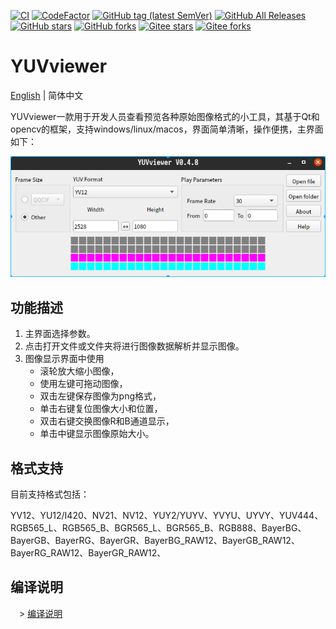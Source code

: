 [![CI](https://github.com/QQxiaoming/YUVviewer/actions/workflows/ci.yml/badge.svg?branch=main)](https://github.com/QQxiaoming/YUVviewer/actions/workflows/ci.yml)
[![CodeFactor](https://www.codefactor.io/repository/github/qqxiaoming/yuvviewer/badge)](https://www.codefactor.io/repository/github/qqxiaoming/yuvviewer)
[![GitHub tag (latest SemVer)](https://img.shields.io/github/tag/QQxiaoming/YUVviewer.svg)](https://github.com/QQxiaoming/YUVviewer/releases)
[![GitHub All Releases](https://img.shields.io/github/downloads/QQxiaoming/YUVviewer/total.svg)](https://github.com/QQxiaoming/YUVviewer/releases)
[![GitHub stars](https://img.shields.io/github/stars/QQxiaoming/YUVviewer.svg)](https://github.com/QQxiaoming/YUVviewer)
[![GitHub forks](https://img.shields.io/github/forks/QQxiaoming/YUVviewer.svg)](https://github.com/QQxiaoming/YUVviewer)
[![Gitee stars](https://gitee.com/QQxiaoming/YUVviewer/badge/star.svg?theme=dark)](https://gitee.com/QQxiaoming/YUVviewer)
[![Gitee forks](https://gitee.com/QQxiaoming/YUVviewer/badge/fork.svg?theme=dark)](https://gitee.com/QQxiaoming/YUVviewer)

# YUVviewer

[English](./README.md) | 简体中文

YUVviewer一款用于开发人员查看预览各种原始图像格式的小工具，其基于Qt和opencv的框架，支持windows/linux/macos，界面简单清晰，操作便携，主界面如下：

![img0](./img/docimg0.png)

## 功能描述

1. 主界面选择参数。
2. 点击打开文件或文件夹将进行图像数据解析并显示图像。
3. 图像显示界面中使用
    - 滚轮放大缩小图像，
    - 使用左键可拖动图像，
    - 双击左键保存图像为png格式，
    - 单击右键复位图像大小和位置，
    - 双击右键交换图像R和B通道显示，
    - 单击中键显示图像原始大小。

## 格式支持

目前支持格式包括：

YV12、YU12/I420、NV21、NV12、YUY2/YUYV、YVYU、UYVY、YUV444、RGB565_L、RGB565_B、BGR565_L、BGR565_B、RGB888、BayerBG、BayerGB、BayerRG、BayerGR、BayerBG_RAW12、BayerGB_RAW12、BayerRG_RAW12、BayerGR_RAW12、

## 编译说明

　> [编译说明](./DEVELOPNOTE.md)
